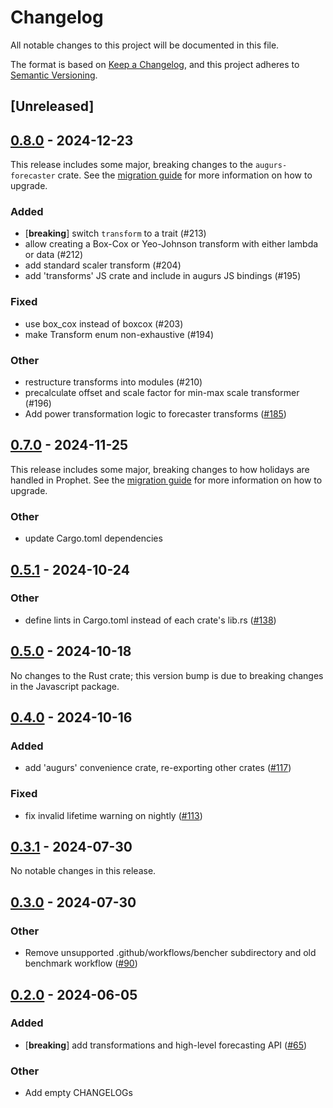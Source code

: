 # Changelog
All notable changes to this project will be documented in this file.

The format is based on [Keep a Changelog](https://keepachangelog.com/en/1.0.0/),
and this project adheres to [Semantic Versioning](https://semver.org/spec/v2.0.0.html).

## [Unreleased]

## [0.8.0](https://github.com/grafana/augurs/compare/augurs-forecaster-v0.7.0...augurs-forecaster-v0.8.0) - 2024-12-23

This release includes some major, breaking changes to the `augurs-forecaster` crate. See the [migration guide](https://docs.augu.rs/migrating.html#from-07-to-08) for more information on how to upgrade.

### Added

- [**breaking**] switch `transform` to a trait (#213)
- allow creating a Box-Cox or Yeo-Johnson transform with either lambda or data (#212)
- add standard scaler transform (#204)
- add 'transforms' JS crate and include in augurs JS bindings (#195)

### Fixed

- use box_cox instead of boxcox (#203)
- make Transform enum non-exhaustive (#194)

### Other

- restructure transforms into modules (#210)
- precalculate offset and scale factor for min-max scale transformer (#196)
- Add power transformation logic to forecaster transforms ([#185](https://github.com/grafana/augurs/pull/185))

## [0.7.0](https://github.com/grafana/augurs/compare/augurs-forecaster-v0.6.3...augurs-forecaster-v0.7.0) - 2024-11-25

This release includes some major, breaking changes to how holidays are handled in Prophet. See the [migration guide](https://docs.augu.rs/migrating.html#from-06-to-07) for more information on how to upgrade.

### Other

- update Cargo.toml dependencies

## [0.5.1](https://github.com/grafana/augurs/compare/augurs-forecaster-v0.5.0...augurs-forecaster-v0.5.1) - 2024-10-24

### Other

- define lints in Cargo.toml instead of each crate's lib.rs ([#138](https://github.com/grafana/augurs/pull/138))

## [0.5.0](https://github.com/grafana/augurs/compare/augurs-forecaster-v0.5.0...augurs-forecaster-v0.4.3) - 2024-10-18

No changes to the Rust crate; this version bump is due to breaking changes in the
Javascript package.

## [0.4.0](https://github.com/grafana/augurs/compare/augurs-forecaster-v0.3.1...augurs-forecaster-v0.4.0) - 2024-10-16

### Added

- add 'augurs' convenience crate, re-exporting other crates ([#117](https://github.com/grafana/augurs/pull/117))

### Fixed

- fix invalid lifetime warning on nightly ([#113](https://github.com/grafana/augurs/pull/113))

## [0.3.1](https://github.com/grafana/augurs/compare/augurs-forecaster-v0.3.0...augurs-forecaster-v0.3.1) - 2024-07-30

No notable changes in this release.

## [0.3.0](https://github.com/grafana/augurs/compare/augurs-forecaster-v0.2.0...augurs-forecaster-v0.3.0) - 2024-07-30

### Other
- Remove unsupported .github/workflows/bencher subdirectory and old benchmark workflow ([#90](https://github.com/grafana/augurs/pull/90))

## [0.2.0](https://github.com/grafana/augurs/compare/augurs-forecaster-v0.1.2...augurs-forecaster-v0.2.0) - 2024-06-05

### Added
- [**breaking**] add transformations and high-level forecasting API ([#65](https://github.com/grafana/augurs/pull/65))

### Other
- Add empty CHANGELOGs

